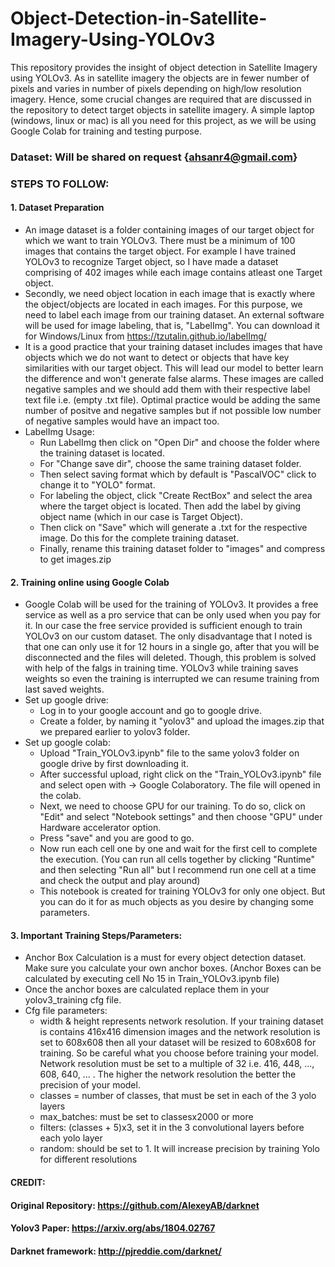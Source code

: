 # Object-Detection-in-Satellite-Imagery-Using-YOLOv3
This repository provides the insight of object detection in Satellite Imagery using YOLOv3. As in satellite imagery the objects are in fewer number of pixels and varies in number of pixels depending on high/low resolution imagery. Hence, some crucial changes are required that are discussed in the repository to detect target objects in satellite imagery. A simple laptop (windows, linux or mac) is all you need for this project, as we will be using Google Colab for training and testing purpose.

### Dataset: Will be shared on request {ahsanr4@gmail.com}

### STEPS TO FOLLOW:

#### 1. Dataset Preparation 
- An image dataset is a folder containing images of our target object for which we want to train YOLOv3. There must be a minimum of 100 images that contains the target object. For example I have trained YOLOv3 to recognize Target object, so I have made a dataset comprising of 402 images while each image contains atleast one Target object.
- Secondly, we need object location in each image that is exactly where the object/objects are located in each images. For this purpose, we need to label each image from our training dataset. An external software will be used for image labeling, that is, "LabelImg". You can download it for Windows/Linux from https://tzutalin.github.io/labelImg/ 
- It is a good practice that your training dataset includes images that have objects which we do not want to detect or objects that have key similarities with our target object. This will lead our model to better learn the difference and won't generate false alarms. These images are called negative samples and we should add them with their respective label text file i.e. (empty .txt file). Optimal practice would be adding the same number of positve and negative samples but if not possible low number of negative samples would have an impact too. 
- LabelImg Usage:
  - Run LabelImg then click on "Open Dir" and choose the folder where the training dataset is located.
  - For "Change save dir", choose the same training dataset folder.
  - Then select saving format which by default is "PascalVOC" click to change it to "YOLO" format.
  - For labeling the object, click "Create RectBox" and select the area where the target object is located. Then add the label by giving object name (which in our case is Target Object).
  - Then click on "Save" which will generate a .txt for the respective image. Do this for the complete training dataset.
  - Finally, rename this training dataset folder to "images" and compress to get images.zip

#### 2. Training online using Google Colab
- Google Colab will be used for the training of YOLOv3. It provides a free service as well as a pro service that can be only used when you pay for it. In our case the free service provided is sufficient enough to train YOLOv3 on our custom dataset. The only disadvantage that I noted is that one can only use it for 12 hours in a single go, after that you will be disconnected and the files will deleted. Though, this problem is solved with help of the falgs in training time. YOLOv3 while training saves weights so even the training is interrupted we can resume training from last saved weights.
- Set up google drive:
  - Log in to your google account and go to google drive.
  - Create a folder, by naming it "yolov3" and upload the images.zip that we prepared earlier to yolov3 folder.
- Set up google colab:
  - Upload "Train_YOLOv3.ipynb" file to the same yolov3 folder on google drive by first downloading it.
  - After successful upload, right click on the "Train_YOLOv3.ipynb" file and select open with -> Google Colaboratory. The file will opened in the colab.
  - Next, we need to choose GPU for our training. To do so, click on "Edit" and select "Notebook settings" and then choose "GPU" under Hardware accelerator option. 
  - Press "save" and you are good to go.
  - Now run each cell one by one and wait for the first cell to complete the execution. (You can run all cells together by clicking "Runtime" and then selecting "Run all" but I recommend run one cell at a time and check the output and play around)
  - This notebook is created for training YOLOv3 for only one object. But you can do it for as much objects as you desire by changing some parameters.
  
#### 3. Important Training Steps/Parameters:
- Anchor Box Calculation is a must for every object detection dataset. Make sure you calculate your own anchor boxes. (Anchor Boxes can be calculated by executing cell No 15 in Train_YOLOv3.ipynb file)
- Once the anchor boxes are calculated replace them in your yolov3_training cfg file.
- Cfg file parameters:
  - width & height represents network resolution. If your training dataset is contains 416x416 dimension images and the network resolution is set to 608x608 then all your dataset will be resized to 608x608 for training. So be careful what you choose before training your model. Network resolution must be set to a multiple of 32 i.e. 416, 448, ..., 608, 640, ... . The higher the network resolution the better the precision of your model.
  - classes = number of classes, that must be set in each of the 3 yolo layers
  - max_batches: must be set to classesx2000 or more
  - filters: (classes + 5)x3, set it in the 3 convolutional layers before each yolo layer
  - random: should be set to 1. It will increase precision by training Yolo for different resolutions

#### CREDIT: 
#### Original Repository: https://github.com/AlexeyAB/darknet

#### Yolov3 Paper: https://arxiv.org/abs/1804.02767

#### Darknet framework: http://pjreddie.com/darknet/
